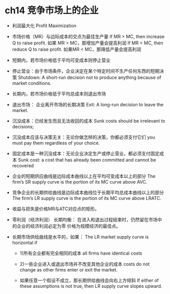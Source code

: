# ch14 竞争市场上的企业

- 利润最大化 Profit Maximization

- 市场价格（MR）与边际成本的交点为最佳生产量
If MR > MC, then increase Q to raise profit.
如果 MR > MC，那增加产量会提高利润
If MR < MC, then reduce Q to raise profit.
如果MR < MC，那降低产量会提高利润

- 短期内，若市场价格低于平均可变成本则停止营业

- 停止营业：由于市场条件，企业决定在某个特定时间不生产任何东西的短期决策
Shutdown:  A short-run decision not to produce anything because of market conditions.  

- 长期内，若市场价格低于平均总成本则退出市场

- 退出市场：  企业离开市场的长期决策
Exit:  A long-run decision to leave the market.

- 沉没成本：已经发生而且无法收回的成本
Sunk costs should be irrelevant to decisions;

- 沉没成本应该与决策无关：无论你做怎样的决策，你都必须支付它们
you must pay them regardless of your choice.

- 固定成本是一种沉没成本：无论企业决定生产或停止营业，都必须支付固定成本
Sunk cost:  a cost that has already been committed and cannot be recovered

- 企业的短期供应曲线是边际成本曲线以上在平均可变成本以上的部分
The firm’s SR supply curve is the portion of its MC curve above AVC.

- 竞争企业的长期供给曲线是边际成本曲线位于长期平均总成本曲线以上的部分
The firm’s LR supply curve is the portion of its MC curve above LRATC.

- 收益与损失是价格MR与ATC对应点的矩形。

- 零利润（经济利润）
长期均衡：  在进入和退出过程结束时，仍然留在市场中的企业的经济利润必定为零
价格为规模经济的最佳点。

- 长期市场供给曲线是水平的，如果：
The LR market supply curve is horizontal if

    - 1)所有企业都有完全相同的成本
all firms have identical costs

    - 2)一些企业进入或退出市场并不改变其他企业的成本
costs do not change as other firms enter or exit the market.

    - 如果任意一个假设不成立，那长期供给曲线会向右上方倾斜
If either of these assumptions is not true, then LR supply curve slopes upward.
